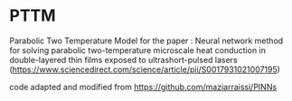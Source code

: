 # PTTM
Parabolic Two Temperature Model for the paper : Neural network method for solving parabolic two-temperature microscale heat conduction in double-layered thin films exposed to ultrashort-pulsed lasers (https://www.sciencedirect.com/science/article/pii/S0017931021007195)

code adapted and modified from https://github.com/maziarraissi/PINNs
